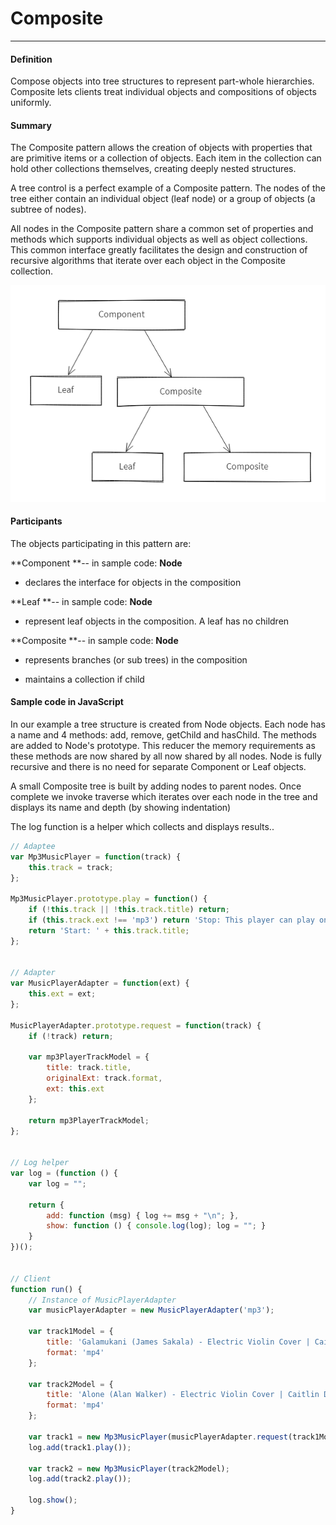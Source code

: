 # Composite

---

#### Definition

Compose objects into tree structures to represent part-whole hierarchies. Composite lets clients treat individual objects and compositions of objects uniformly.

#### Summary

The Composite pattern allows the creation of objects with properties that are primitive items or a collection of objects. Each item in the collection can hold other collections themselves, creating deeply nested structures.

A tree control is a perfect example of a Composite pattern. The nodes of the tree either contain an individual object \(leaf node\) or a group of objects \(a subtree of nodes\).

All nodes in the Composite pattern share a common set of properties and methods which supports individual objects as well as object collections. This common interface greatly facilitates the design and construction of recursive algorithms that iterate over each object in the Composite collection.

![](/assets/composite.png)

#### Participants

The objects participating in this pattern are:

**Component **-- in sample code: **Node**

* declares the interface for objects in the composition

**Leaf **-- in sample code: **Node**

* represent leaf objects in the composition. A leaf has no children

**Composite **-- in sample code: **Node**

* represents branches \(or sub trees\) in the composition

* maintains a collection if child

#### 

#### Sample code in JavaScript

In our example a tree structure is created from Node objects. Each node has a name and 4 methods: add, remove, getChild and hasChild. The methods are added to Node's prototype. This reducer the memory requirements as these methods are now shared by all now shared by all nodes. Node is fully recursive and there is no need for separate Component or Leaf objects.

A small Composite tree is built by adding nodes to parent nodes. Once complete we invoke traverse which iterates over each node in the tree and displays its name and depth \(by showing indentation\)

The log function is a helper which collects and displays results..

```js
// Adaptee
var Mp3MusicPlayer = function(track) {
    this.track = track;
};

Mp3MusicPlayer.prototype.play = function() {
    if (!this.track || !this.track.title) return;
    if (this.track.ext !== 'mp3') return 'Stop: This player can play only mp3 tracks';
    return 'Start: ' + this.track.title;
};


// Adapter
var MusicPlayerAdapter = function(ext) {
    this.ext = ext;
};

MusicPlayerAdapter.prototype.request = function(track) {
    if (!track) return;

    var mp3PlayerTrackModel = {
        title: track.title,
        originalExt: track.format,
        ext: this.ext
    };

    return mp3PlayerTrackModel;
};


// Log helper
var log = (function () {
    var log = "";

    return {
        add: function (msg) { log += msg + "\n"; },
        show: function () { console.log(log); log = ""; }
    }
})();


// Client
function run() {
    // Instance of MusicPlayerAdapter
    var musicPlayerAdapter = new MusicPlayerAdapter('mp3');

    var track1Model = {
        title: 'Galamukani (James Sakala) - Electric Violin Cover | Caitlin De Ville',
        format: 'mp4'
    };

    var track2Model = {
        title: 'Alone (Alan Walker) - Electric Violin Cover | Caitlin De Ville',
        format: 'mp4'
    };

    var track1 = new Mp3MusicPlayer(musicPlayerAdapter.request(track1Model));
    log.add(track1.play());

    var track2 = new Mp3MusicPlayer(track2Model);
    log.add(track2.play());

    log.show();
}
```

#### 




